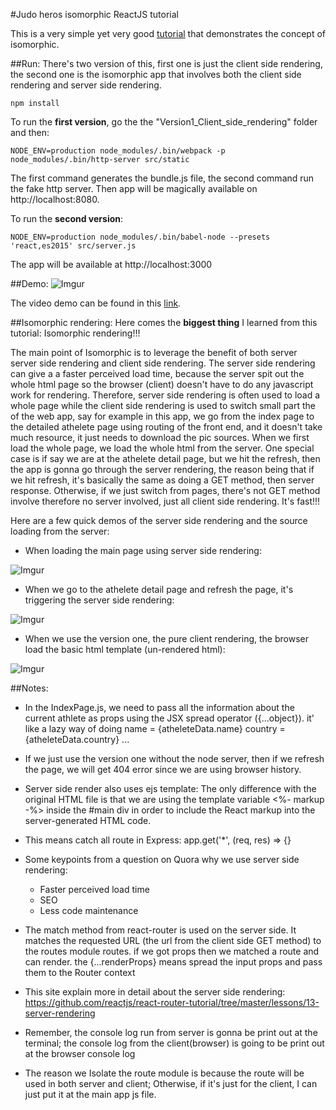 #Judo heros isomorphic ReactJS tutorial 

This is a very simple yet very good [tutorial](https://scotch.io/tutorials/react-on-the-server-for-beginners-build-a-universal-react-and-node-app) that demonstrates the concept of isomorphic. 

##Run: 
There's two version of this, first one is just the client side rendering, the second one is the isomorphic app that involves both the client side rendering and server side rendering. 
```
npm install
```
To run the **first version**, go the the "Version1_Client_side_rendering" folder and then: 
```
NODE_ENV=production node_modules/.bin/webpack -p
node_modules/.bin/http-server src/static
```
The first command generates the bundle.js file, the second command run the fake http server. Then app will be magically available on http://localhost:8080.


To run the **second version**: 
```
NODE_ENV=production node_modules/.bin/babel-node --presets 'react,es2015' src/server.js
```
The app will be available at http://localhost:3000



##Demo: 
![Imgur](http://imgur.com/SiN5z2e.gif)

The video demo can be found in this [link](https://youtu.be/zzW5FRw1vUo).

##Isomorphic rendering:
Here comes the **biggest thing** I learned from this tutorial:  Isomorphic rendering!!!

The main point of Isomorphic is to leverage the benefit of both server server side rendering and client side rendering. The server side rendering can give a a faster perceived load time, because the server spit out the whole html page so the browser (client) doesn't have to do any javascript work for rendering. Therefore, server side rendering is often used to load a whole page while the client side rendering is used to switch small part the of the web app, say for example in this app, we go from the index page to the detailed athelete page using routing of the front end, and it doesn't take much resource, it just needs to download the pic sources. When we first load the whole page, we load the whole html from the server. One special case is if say we are at the athelete detail page, but we hit the refresh, then the app is gonna go through the server rendering, the reason being that if we hit refresh, it's basically the same as doing a GET method, then server response. Otherwise, if we just switch from pages, there's not GET method involve therefore no server involved, just all client side rendering. It's fast!!!

Here are a few quick demos of the server side rendering and the source loading from the server: 

- When loading the main page using server side rendering: 

![Imgur](http://i.imgur.com/wmmI6ak.png)

- When we go to the athelete detail page and refresh the page, it's triggering the server side rendering: 

![Imgur](http://i.imgur.com/CzbPIhw.png)

- When we use the version one, the pure client rendering, the browser load the basic html template (un-rendered html):

![Imgur](http://i.imgur.com/agRFfCk.png)

##Notes: 
- In the IndexPage.js, we need to pass all the information about the current athlete as props using the JSX spread operator ({...object}). it' like a lazy way of doing name = {atheleteData.name} country = {atheleteData.country} ...

- If we just use the version one without the node server, then if we refresh the page, we will get 404 error since we are using browser history. 

- Server side render also uses ejs template: The only difference with the original HTML file is that we are using the template variable <%- markup -%> inside the #main div in order to include the React markup into the server-generated HTML code.

- This means catch all route in Express: app.get('*', (req, res) => {}

- Some keypoints from a question on Quora why we use server side rendering:
	- Faster perceived load time
	- SEO 
	- Less code maintenance
  
- The match method from react-router is used on the server side. It matches the requested URL (the url from the client side GET method) to the routes module routes. if we got props then we matched a route and can render. the {...renderProps} means spread the input props and pass them to the Router context 

- This site explain more in detail about the server side rendering: https://github.com/reactjs/react-router-tutorial/tree/master/lessons/13-server-rendering

- Remember, the console log run from server is gonna be print out at the terminal; the console log from the client(browser) is going to be print out at the browser console log

- The reason we Isolate the route module is because the route will be used in both server and client; Otherwise, if it's just for the client, I can just put it at the main app js file. 

